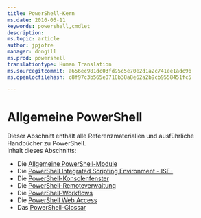 ```yaml
---
title: PowerShell-Kern
ms.date: 2016-05-11
keywords: powershell,cmdlet
description: 
ms.topic: article
author: jpjofre
manager: dongill
ms.prod: powershell
translationtype: Human Translation
ms.sourcegitcommit: a656ec981dc03fd95c5e70e2d1a2c741ee1adc9b
ms.openlocfilehash: c8f97c3b565e0718b38a8e62a2b9cb9558451fc5

---
```


#  Allgemeine PowerShell
Dieser Abschnitt enthält alle Referenzmaterialien und ausführliche Handbücher zu PowerShell.  
Inhalt dieses Abschnitts:
-  Die [Allgemeine PowerShell-Module](core-modules.md)
-  Die [PowerShell Integrated Scripting Environment - ISE-](ise-guide.md)
-  Die [PowerShell-Konsolenfenster](console-guide.md)
-  Die [PowerShell-Remoteverwaltung](Running-Remote-Commands.md)
-  Die [PowerShell-Workflows](workflows-guide.md)
-  Die [PowerShell Web Access](web-access.md)
-  Das [PowerShell-Glossar](../Windows-PowerShell-Glossary.md)



<!--HONumber=Oct16_HO1-->


